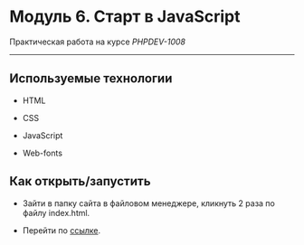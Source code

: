 # Модуль 6. Старт в JavaScript

Практическая работа на курсе *PHPDEV-1008*

---

## Используемые технологии

* HTML

* CSS

* JavaScript

* Web-fonts

## Как открыть/запустить

* Зайти в папку сайта в файловом менеджере, кликнуть 2 раза по файлу index.html.

* Перейти по [ссылке](https://github.com/7UDM7/JS_sobitiya).